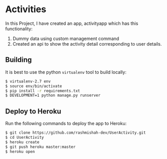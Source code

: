 # Activities

In this Project, I have created an app, activityapp which has this functionality:
1. Dummy data using custom management command
2. Created an api to show the activity detail corresponding to user details.


## Building

It is best to use the python `virtualenv` tool to build locally:

```sh
$ virtualenv-2.7 env
$ source env/bin/activate
$ pip install -r requirements.txt
$ DEVELOPMENT=1 python manage.py runserver
```

## Deploy to Heroku

Run the following commands to deploy the app to Heroku:

```sh
$ git clone https://github.com/rashmishah-dev/UserActivity.git
$ cd UserActivity
$ heroku create
$ git push heroku master:master
$ heroku open
```
